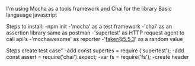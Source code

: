 I'm using Mocha as a tools framework and Chai for the library
Basic langauage javascript

Steps to install:
-npm init
-'mocha' as a test framework
-'chai' as an assertion library same as postman
-'supertest' as HTTP request agent to call api's
-'mochawesome' as reporter
-'faker@5.5.3' as a random value

Steps create test case"
-add const supertes = require ('supertest');
-add const assert = require('chai').expect;
-var fs = require('fs');
-create header
